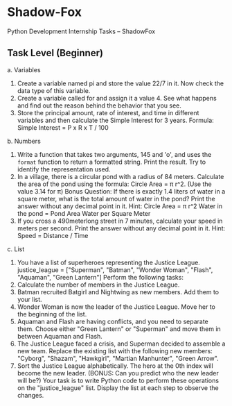 # Shadow-Fox
Python Development Internship Tasks – ShadowFox
## Task Level (Beginner)
a. Variables 
1. Create a variable named pi and store the value 22/7 in it.
 Now check the data type of this variable. 
2. Create a variable called for and assign it a value 4. See what
 happens and find out the reason behind the behavior that you
 see. 
3. Store the principal amount, rate of interest, and time in
 different variables and then calculate the Simple Interest for 3
 years. Formula: Simple Interest = P x R x T / 100

b. Numbers 
1. Write a function that takes two arguments, 145 and 'o', and
 uses the `format` function to return a formatted string. Print the
 result. Try to identify the representation used. 
2. In a village, there is a circular pond with a radius of 84 meters.
 Calculate the area of the pond using the formula: Circle Area = π
 r^2. (Use the value 3.14 for π) Bonus Question: If there is exactly
 1.4 liters of water in a square meter, what is the total amount of
 water in the pond? Print the answer without any decimal point in
 it. Hint: Circle Area = π r^2 Water in the pond = Pond Area
 Water per Square Meter 
3. If you cross a 490meterlong street in 7 minutes, calculate your
 speed in meters per second. Print the answer without any decimal
 point in it. Hint: Speed = Distance / Time

c. List 
1. You have a list of superheroes representing the Justice
 League. justice_league = ["Superman", "Batman", "Wonder
 Woman", "Flash", "Aquaman", "Green Lantern"] 
Perform the following tasks: 
1. Calculate the number of members in the Justice League. 
2. Batman recruited Batgirl and Nightwing as new members.
 Add them to your list. 
3. Wonder Woman is now the leader of the Justice League.
 Move her to the beginning of the list. 
4. Aquaman and Flash are having conflicts, and you need to
 separate them. Choose either "Green Lantern" or "Superman"
 and move them in between Aquaman and Flash. 
5. The Justice League faced a crisis, and Superman decided to
 assemble a new team. Replace the existing list with the following
 new members: "Cyborg", "Shazam", "Hawkgirl", "Martian
 Manhunter", "Green Arrow". 
6. Sort the Justice League alphabetically. The hero at the 0th
 index will become the new leader. 
(BONUS: Can you predict who the new leader will be?) 
Your task is to write Python code to perform these operations on
 the "justice_league" list. Display the list at each step to observe
 the changes.
